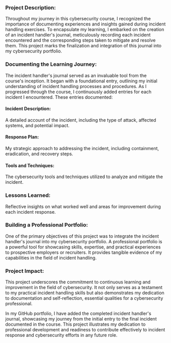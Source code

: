 ### Project Description:

Throughout my journey in this cybersecurity course, I recognized the importance of documenting experiences and insights gained during incident handling exercises.
To encapsulate my learning, I embarked on the creation of an incident handler's journal, meticulously recording each incident encountered and the corresponding steps taken to mitigate and resolve them.
This project marks the finalization and integration of this journal into my cybersecurity portfolio.

### Documenting the Learning Journey:

The incident handler's journal served as an invaluable tool from the course's inception.
It began with a foundational entry, outlining my initial understanding of incident handling processes and procedures.
As I progressed through the course, I continuously added entries for each incident I encountered. These entries documented:

#### Incident Description: 

A detailed account of the incident, including the type of attack, affected systems, and potential impact.

#### Response Plan: 

My strategic approach to addressing the incident, including containment, eradication, and recovery steps.

#### Tools and Techniques:

The cybersecurity tools and techniques utilized to analyze and mitigate the incident.

### Lessons Learned:

Reflective insights on what worked well and areas for improvement during each incident response.

### Building a Professional Portfolio:

One of the primary objectives of this project was to integrate the incident handler's journal into my cybersecurity portfolio.
A professional portfolio is a powerful tool for showcasing skills, expertise, and practical experiences to prospective employers or recruiters.
It provides tangible evidence of my capabilities in the field of incident handling.

### Project Impact:

This project underscores the commitment to continuous learning and improvement in the field of cybersecurity.
It not only serves as a testament to my practical incident handling skills but also demonstrates my dedication to documentation and self-reflection, essential qualities for a cybersecurity professional.

In my GitHub portfolio, I have added the completed incident handler's journal, showcasing my journey from the initial entry to the final incident documented in the course.
This project illustrates my dedication to professional development and readiness to contribute effectively to incident response and cybersecurity efforts in any future role.
